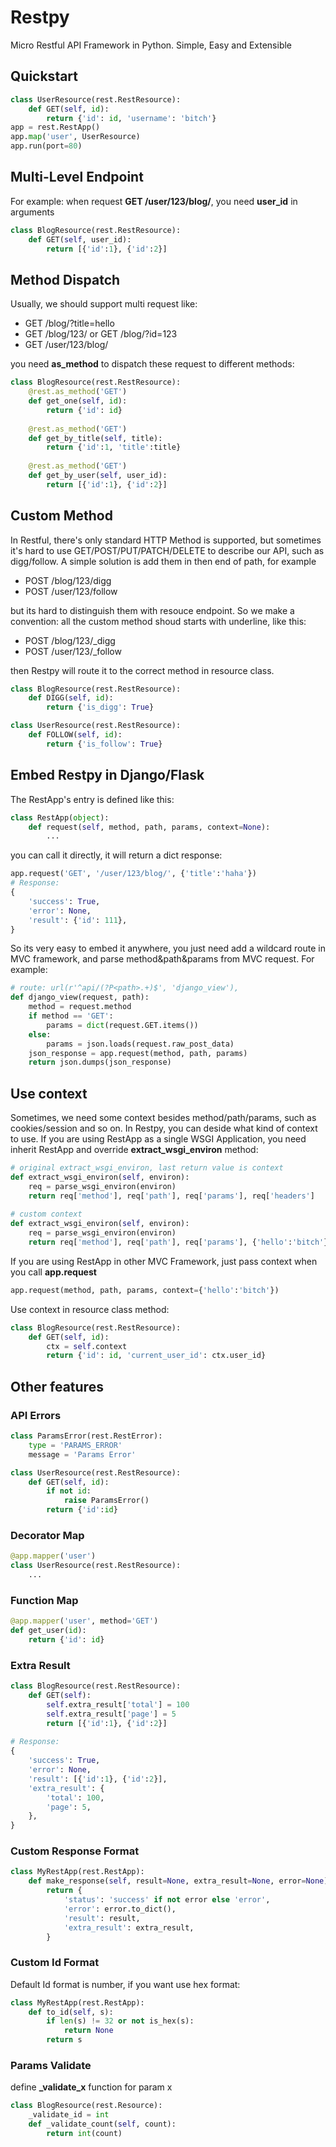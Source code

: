 # Restpy
Micro Restful API Framework in Python. Simple, Easy and Extensible

## Quickstart
```python
class UserResource(rest.RestResource):
    def GET(self, id):
        return {'id': id, 'username': 'bitch'}
app = rest.RestApp()
app.map('user', UserResource)
app.run(port=80)
```

## Multi-Level Endpoint
For example: when request **GET /user/123/blog/**, you need **user_id** in arguments
```python
class BlogResource(rest.RestResource):
    def GET(self, user_id):
        return [{'id':1}, {'id':2}]
```

## Method Dispatch
Usually, we should support multi request like:
- GET /blog/?title=hello
- GET /blog/123/ or GET /blog/?id=123
- GET /user/123/blog/

you need **as_method** to dispatch these request to different methods:
```python
class BlogResource(rest.RestResource):
    @rest.as_method('GET')
    def get_one(self, id):
        return {'id': id}
    
    @rest.as_method('GET')
    def get_by_title(self, title):
        return {'id':1, 'title':title}
        
    @rest.as_method('GET')
    def get_by_user(self, user_id):
        return [{'id':1}, {'id':2}]
```

## Custom Method
In Restful, there's only standard HTTP Method is supported, but sometimes it's hard to use GET/POST/PUT/PATCH/DELETE to describe our API, such as digg/follow. A simple solution is add them in then end of path, for example
- POST /blog/123/digg
- POST /user/123/follow

but its hard to distinguish them with resouce endpoint. So we make a convention: all the custom method shoud starts with underline, like this:
- POST /blog/123/_digg
- POST /user/123/_follow

then Restpy will route it to the correct method in resource class.

```python
class BlogResource(rest.RestResource):
    def DIGG(self, id):
        return {'is_digg': True}

class UserResource(rest.RestResource):
    def FOLLOW(self, id):
        return {'is_follow': True}
```

## Embed Restpy in Django/Flask
The RestApp's entry is defined like this:

```python
class RestApp(object):
    def request(self, method, path, params, context=None):
        ...
```

you can call it directly, it will return a dict response:

```python
app.request('GET', '/user/123/blog/', {'title':'haha'})
# Response:
{
    'success': True,
    'error': None,
    'result': {'id': 111},
}
```

So its very easy to embed it anywhere, you just need add a wildcard route in MVC framework, and parse method&path&params from MVC request. For example:

```python
# route: url(r'^api/(?P<path>.+)$', 'django_view'),
def django_view(request, path):
    method = request.method
    if method == 'GET':
        params = dict(request.GET.items())
    else:
        params = json.loads(request.raw_post_data)
    json_response = app.request(method, path, params)
    return json.dumps(json_response)
```

## Use context
Sometimes, we need some context besides method/path/params, such as cookies/session and so on. In Restpy, you can deside what kind of context to use.
If you are using RestApp as a single WSGI Application, you need inherit RestApp and override **extract_wsgi_environ** method:

```python
# original extract_wsgi_environ, last return value is context
def extract_wsgi_environ(self, environ):
    req = parse_wsgi_environ(environ)
    return req['method'], req['path'], req['params'], req['headers']
    
# custom context 
def extract_wsgi_environ(self, environ):
    req = parse_wsgi_environ(environ)
    return req['method'], req['path'], req['params'], {'hello':'bitch'}
```

If you are using RestApp in other MVC Framework, just pass context when you call **app.request**

```python
app.request(method, path, params, context={'hello':'bitch'})
```

Use context in resource class method:

```python
class BlogResource(rest.RestResource):
    def GET(self, id):
        ctx = self.context
        return {'id': id, 'current_user_id': ctx.user_id}
```
    
## Other features
### API Errors
```python
class ParamsError(rest.RestError):
    type = 'PARAMS_ERROR'
    message = 'Params Error'

class UserResource(rest.RestResource):
    def GET(self, id):
        if not id:
            raise ParamsError()
        return {'id':id}
```

### Decorator Map
```python
@app.mapper('user')
class UserResource(rest.RestResource):
    ...
```

### Function Map
```python
@app.mapper('user', method='GET')
def get_user(id):
    return {'id': id}
```

### Extra Result
```python
class BlogResource(rest.RestResource):
    def GET(self):
        self.extra_result['total'] = 100
        self.extra_result['page'] = 5
        return [{'id':1}, {'id':2}]
        
# Response:
{
    'success': True,
    'error': None,
    'result': [{'id':1}, {'id':2}],
    'extra_result': {
        'total': 100,
        'page': 5,
    },
}
```

### Custom Response Format
```python
class MyRestApp(rest.RestApp):
    def make_response(self, result=None, extra_result=None, error=None):
        return {
            'status': 'success' if not error else 'error',
            'error': error.to_dict(),
            'result': result,
            'extra_result': extra_result,
        }
```

### Custom Id Format
Default Id format is number, if you want use hex format:
```python
class MyRestApp(rest.RestApp):
    def to_id(self, s):
        if len(s) != 32 or not is_hex(s):
            return None
        return s
```

### Params Validate
define **_validate_x** function for param x
```python
class BlogResource(rest.Resource):
    _validate_id = int
    def _validate_count(self, count):
        return int(count)
```
